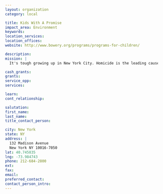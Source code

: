 ```yaml
---
layout: organization
category: local

title: Kids With A Promise
impact_area: Environment
keywords: 
location_services: 
location_offices: 
website: http://www.bowery.org/programs/programs-for-children/

description: 
mission: |
  It's tough growing up in New York City. Homicide is the leading cause of death for city children ages 15 to 19. 44 percent of New York City's children live in poverty and more than 43,000 New York City children are in foster care. Kids With a Promise seeks to be the promise that was never kept in the shattered lives of these children. We promise to love them unconditionally, to provide a nurturing environment, to challenge them to dream and equip them to achieve those dreams.

cash_grants: 
grants: 
service_opp: 
services: 

learn: 
cont_relationship: 

salutation: 
first_name: 
last_name: 
title_contact_person: 

city: New York
state: NY
address: |
  132 Madison Avenue     
  New York NY 10016-7050
lat: 40.745835
lng: -73.984743
phone: 212-684-2800
ext: 
fax: 
email: 
preferred_contact: 
contact_person_intro: 
---
```

